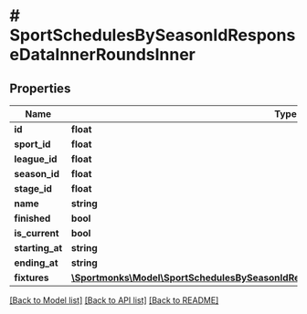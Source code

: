 # # SportSchedulesBySeasonIdResponseDataInnerRoundsInner

## Properties

Name | Type | Description | Notes
------------ | ------------- | ------------- | -------------
**id** | **float** |  | [optional]
**sport_id** | **float** |  | [optional]
**league_id** | **float** |  | [optional]
**season_id** | **float** |  | [optional]
**stage_id** | **float** |  | [optional]
**name** | **string** |  | [optional]
**finished** | **bool** |  | [optional]
**is_current** | **bool** |  | [optional]
**starting_at** | **string** |  | [optional]
**ending_at** | **string** |  | [optional]
**fixtures** | [**\Sportmonks\Model\SportSchedulesBySeasonIdResponseDataInnerRoundsInnerFixturesInner[]**](SportSchedulesBySeasonIdResponseDataInnerRoundsInnerFixturesInner.md) |  | [optional]

[[Back to Model list]](../../README.md#models) [[Back to API list]](../../README.md#endpoints) [[Back to README]](../../README.md)
